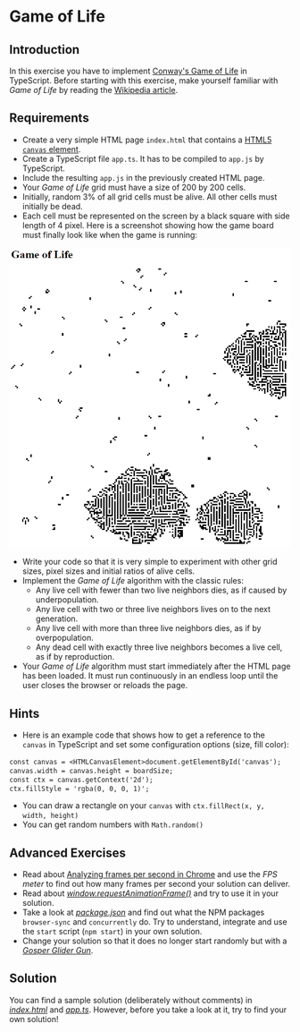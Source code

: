 # Game of Life

## Introduction

In this exercise you have to implement [Conway's Game of Life](https://en.wikipedia.org/wiki/Conway%27s_Game_of_Life) in TypeScript. Before starting with this exercise, make yourself familiar with *Game of Life* by reading the [Wikipedia article](https://en.wikipedia.org/wiki/Conway%27s_Game_of_Life).

## Requirements

* Create a very simple HTML page `index.html` that contains a [HTML5 `canvas` element](https://developer.mozilla.org/en-US/docs/Web/API/Canvas_API#HTML).
* Create a TypeScript file `app.ts`. It has to be compiled to `app.js` by TypeScript.
* Include the resulting `app.js` in the previously created HTML page.
* Your *Game of Life* grid must have a size of 200 by 200 cells.
* Initially, random 3% of all grid cells must be alive. All other cells must initially be dead.
* Each cell must be represented on the screen by a black square with side length of 4 pixel. Here is a screenshot showing how the game board must finally look like when the game is running:

![Game of Life board](gol-board.png)

* Write your code so that it is very simple to experiment with other grid sizes, pixel sizes and initial ratios of alive cells.
* Implement the *Game of Life* algorithm with the classic rules:
  * Any live cell with fewer than two live neighbors dies, as if caused by underpopulation.
  * Any live cell with two or three live neighbors lives on to the next generation.
  * Any live cell with more than three live neighbors dies, as if by overpopulation.
  * Any dead cell with exactly three live neighbors becomes a live cell, as if by reproduction.
* Your *Game of Life* algorithm must start immediately after the HTML page has been loaded. It must run continuously in an endless loop until the user closes the browser or reloads the page.

## Hints

* Here is an example code that shows how to get a reference to the `canvas` in TypeScript and set some configuration options (size, fill color):

```
const canvas = <HTMLCanvasElement>document.getElementById('canvas');
canvas.width = canvas.height = boardSize;
const ctx = canvas.getContext('2d');
ctx.fillStyle = 'rgba(0, 0, 0, 1)';
```

* You can draw a rectangle on your `canvas` with `ctx.fillRect(x, y, width, height)`
* You can get random numbers with `Math.random()`

## Advanced Exercises

* Read about [Analyzing frames per second in Chrome](https://developers.google.com/web/tools/chrome-devtools/evaluate-performance/#analyze_frames_per_second) and use the *FPS meter* to find out how many frames per second your solution can deliver.
* Read about [*window.requestAnimationFrame()*](https://developer.mozilla.org/en-US/docs/Web/API/window/requestAnimationFrame) and try to use it in your solution.
* Take a look at [*package.json*](package.json) and find out what the NPM packages `browser-sync` and `concurrently` do. Try to understand, integrate and use the `start` script (`npm start`) in your own solution.
* Change your solution so that it does no longer start randomly but with a [*Gosper Glider Gun*](https://en.wikipedia.org/wiki/Gun_(cellular_automaton)).

## Solution

You can find a sample solution (deliberately without comments) in [*index.html*](index.html) and [*app.ts*](app.ts). However, before you take a look at it, try to find your own solution!
